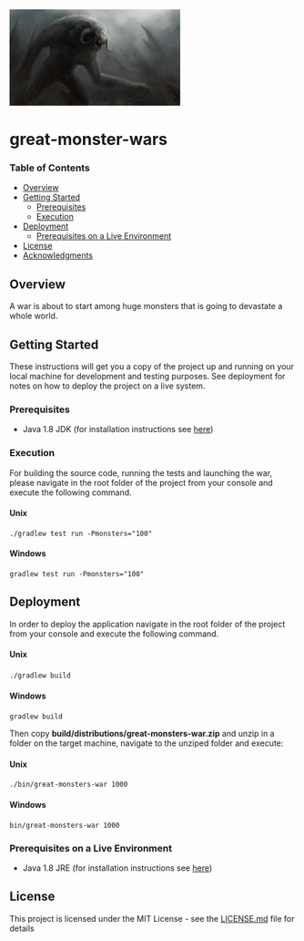 <img src="fantasy-giant-monster.jpg" width=300/>

# great-monster-wars

### Table of Contents

* [Overview](#overview)
* [Getting Started](#getting-started)
    * [Prerequisites](#prerequisites)
    * [Execution](#execution)
* [Deployment](#deployment)
    * [Prerequisites on a Live Environment](#prerequisites-on-a-live-environment)
* [License](#build-with)
* [Acknowledgments](#acknowledgments)

## Overview
A war is about to start among huge monsters that is going to devastate a whole world.

## Getting Started
These instructions will get you a copy of the project up and running on your local machine for development and testing purposes.
See deployment for notes on how to deploy the project on a live system.

### Prerequisites
* Java 1.8 JDK (for installation instructions see [here](https://docs.oracle.com/javase/8/docs/technotes/guides/install/install_overview.html))

### Execution
For building the source code, running the tests and launching the war, please navigate in the root folder of the project
from your console and execute the following command.

#### Unix
```
./gradlew test run -Pmonsters="100"
```

#### Windows
```
gradlew test run -Pmonsters="100"
```

## Deployment
In order to deploy the application navigate in the root folder of the project from your console and execute the following command.

#### Unix
`./gradlew build`

#### Windows
`gradlew build`

Then copy **build/distributions/great-monsters-war.zip** and unzip in a folder on the target machine, navigate to the unziped folder and execute:

#### Unix
```
./bin/great-monsters-war 1000
```

#### Windows
```
bin/great-monsters-war 1000
```

### Prerequisites on a Live Environment
* Java 1.8 JRE (for installation instructions see [here](https://docs.oracle.com/javase/8/docs/technotes/guides/install/install_overview.html))

## License
This project is licensed under the MIT License - see the [LICENSE.md](LICENSE.md) file for details